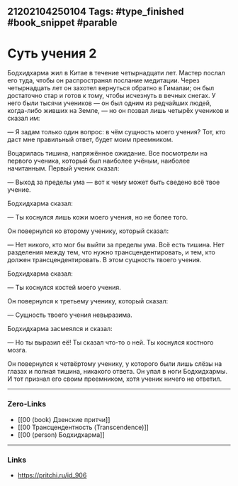 21202104250104
Tags: #type_finished #book_snippet  #parable 
---
# Суть учения 2

Бодхидхарма жил в Китае в течение четырнадцати лет. Мастер послал его туда, чтобы он распространял послание медитации. Через четырнадцать лет он захотел вернуться обратно в Гималаи; он был достаточно стар и готов к тому, чтобы исчезнуть в вечных снегах. У него были тысячи учеников — он был одним из редчайших людей, когда-либо живших на Земле, — но он позвал лишь четырёх учеников и сказал им:

— Я задам только один вопрос: в чём сущность моего учения? Тот, кто даст мне правильный ответ, будет моим преемником.

Воцарилась тишина, напряжённое ожидание. Все посмотрели на первого ученика, который был наиболее учёным, наиболее начитанным. Первый ученик сказал:

— Выход за пределы ума — вот к чему может быть сведено всё твое учение.

Бодхидхарма сказал:

— Ты коснулся лишь кожи моего учения, но не более того.

Он повернулся ко второму ученику, который сказал:

— Нет никого, кто мог бы выйти за пределы ума. Всё есть тишина. Нет разделения между тем, что нужно трансцендентировать, и тем, кто должен трансцендентировать. В этом сущность твоего учения.

Бодхидхарма сказал:

— Ты коснулся костей моего учения.

Он повернулся к третьему ученику, который сказал:

— Сущность твоего учения невыразима.

Бодхидхарма засмеялся и сказал:

— Но ты выразил её! Ты сказал что-то о ней. Ты коснулся костного мозга.

Он повернулся к четвёртому ученику, у которого были лишь слёзы на глазах и полная тишина, никакого ответа. Он упал в ноги Бодхидхармы. И тот признал его своим преемником, хотя ученик ничего не ответил.  

---
### Zero-Links
- [[00 (book) Дзенские притчи]]
- [[00 Трансцендентность (Transcendence)]]
- [[00 (person) Бодхидхарма]]
---
### Links
- https://pritchi.ru/id_906